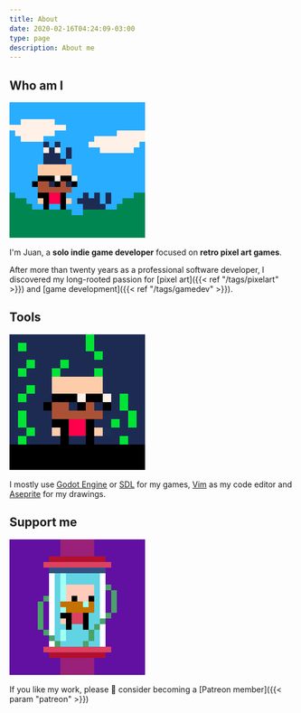 ```yaml
---
title: About
date: 2020-02-16T04:24:09-03:00
type: page
description: About me
---
```


## Who am I

![jc](jc_with_cats.gif)

I'm Juan, a **solo indie game developer** focused on **retro pixel art games**.

After more than twenty years as a professional software developer, I discovered my long-rooted passion for [pixel art]({{< ref "/tags/pixelart" >}}) and [game development]({{< ref "/tags/gamedev" >}}).

## Tools

![jc](jc_matrix.gif)

I mostly use [Godot Engine](https://godotengine.org) or [SDL](https://libsdl.org) for my games, [Vim](https://vim.org) as my code editor and [Aseprite](https://aseprite.org) for my drawings.

## Support me

![jc](jc_rotating.gif)

If you like my work, please :pray: consider becoming a [Patreon member]({{< param "patreon" >}})
